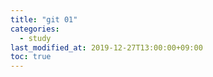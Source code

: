 ```yaml
---
title: "git 01"
categories: 
  - study
last_modified_at: 2019-12-27T13:00:00+09:00
toc: true
---
```




